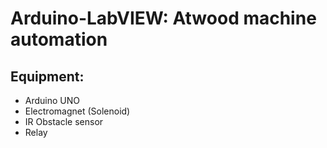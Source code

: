 # Arduino-LabVIEW: Atwood machine automation 

## Equipment:
* Arduino UNO
* Electromagnet (Solenoid)
* IR Obstacle sensor
* Relay
